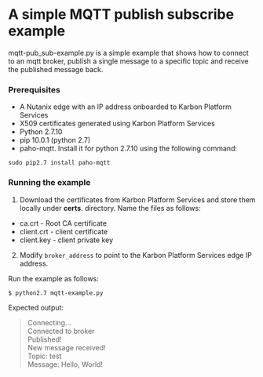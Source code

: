 # A simple MQTT publish subscribe example
mqtt-pub_sub-example.py is a simple example that shows how to
connect to an mqtt broker, publish a single message to a specific topic and
receive the published message back.

### Prerequisites
* A Nutanix edge with an IP address onboarded to Karbon Platform Services
* X509 certificates generated using Karbon Platform Services
* Python 2.7.10
* pip 10.0.1 (python 2.7)
* paho-mqtt. Install it for python 2.7.10 using the following command:
```
sudo pip2.7 install paho-mqtt
```

### Running the example
1. Download the certificates from Karbon Platform Services and store them locally under **certs**.
directory. Name the files as follows:
* ca.crt - Root CA certificate
* client.crt - client certificate
* client.key - client private key

2. Modify `broker_address` to point to the Karbon Platform Services edge IP address.

Run the example as follows:
```
$ python2.7 mqtt-example.py
```

Expected output:
> Connecting...  
> Connected to broker  
> Published!  
> New message received!  
> Topic:  test  
> Message:  Hello, World!
